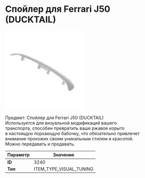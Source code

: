 # Спойлер для Ferrari J50 (DUCKTAIL)

![Item Image](../img/3240.webp?raw=true)

Предмет: Спойлер для Ferrari J50 (DUCKTAIL)<br>Используется для визуальной модификаций вашего<br>транспорта, способен превратить ваше ржавое корыто<br>в настоящую порхающую бабочку, что обязательно привлечет<br>внимание прохожих своим уникальным стилем и красотой.<br>Можно передавать и продавать.


| Параметр | Значение |
|----------|----------|
| **ID** | 3240 |
| **Тип** | ITEM_TYPE_VISUAL_TUNING |

